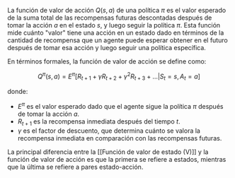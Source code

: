 La función de valor de acción $Q(s, a)$ de una política $\pi$ es el valor esperado de la suma total de las recompensas futuras descontadas después de tomar la acción $a$ en el estado $s$, y luego seguir la política $\pi$. Esta función mide cuánto "valor" tiene una acción en un estado dado en términos de la cantidad de recompensa que un agente puede esperar obtener en el futuro después de tomar esa acción y luego seguir una política específica.

En términos formales, la función de valor de acción se define como:

$$
Q^{\pi}(s, a) = E^{\pi}\left[ R_{t+1} + \gamma R_{t+2} + \gamma^2 R_{t+3} + \ldots | S_t = s, A_t = a \right]
$$

donde:
- $E^{\pi}$ es el valor esperado dado que el agente sigue la política $\pi$ después de tomar la acción $a$.
- $R_{t+1}$ es la recompensa inmediata después del tiempo $t$.
- $\gamma$ es el factor de descuento, que determina cuánto se valora la recompensa inmediata en comparación con las recompensas futuras.

La principal diferencia entre la [[Función de valor de estado (V)]] y la función de valor de acción es que la primera se refiere a estados, mientras que la última se refiere a pares estado-acción.
